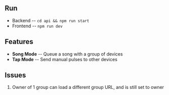 ## Run
- Backend -- `cd api && npm run start`
- Frontend -- `npm run dev`

## Features
- **Song Mode** -- Queue a song with a group of devices
- **Tap Mode** -- Send manual pulses to other devices

## Issues
1. Owner of 1 group can load a different group URL, and is still set to owner
